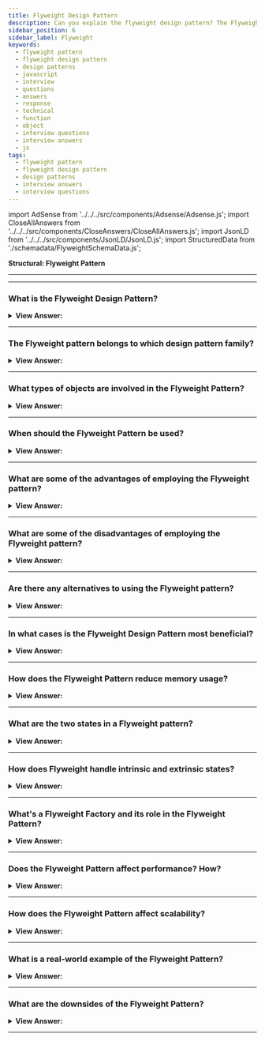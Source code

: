 ```yaml
---
title: Flyweight Design Pattern
description: Can you explain the flyweight design pattern? The Flyweight pattern gets classified as a Structural design pattern. JavaScript interview questions.
sidebar_position: 6
sidebar_label: Flyweight
keywords:
  - flyweight pattern
  - flyweight design pattern
  - design patterns
  - javascript
  - interview
  - questions
  - answers
  - response
  - technical
  - function
  - object
  - interview questions
  - interview answers
  - js
tags:
  - flyweight pattern
  - flyweight design pattern
  - design patterns
  - interview answers
  - interview questions
---
```


import AdSense from '../../../src/components/Adsense/Adsense.js';
import CloseAllAnswers from '../../../src/components/CloseAnswers/CloseAllAnswers.js';
import JsonLD from '../../../src/components/JsonLD/JsonLD.js';
import StructuredData from './schemadata/FlyweightSchemaData.js';

<JsonLD data={StructuredData} />

<head>
  <title>Flyweight Pattern | JavaScript Interview Questions</title>
</head>

**Structural: Flyweight Pattern**

---

<AdSense />

---

<CloseAllAnswers />

### What is the Flyweight Design Pattern?

<details className='answer'>
  <summary>
    <strong>View Answer:</strong>
  </summary>
  <div>
  <div><strong>Interview Response:</strong> The Flyweight pattern is a structural design pattern that aims to use shared memory efficiently for complex objects. This pattern is used when there's a need to create a large number of similar objects, which may cause a significant memory footprint.
    </div><br/>
    <div>
</div><br />
  <div><strong className="codeExample">Code Example #1:</strong><br /><br />

<img src="/img/javascript-flyweight.jpg" /><br /><br />

**This pattern's objects are as follows:**

**Client** -- Example code: _Computer_

- calls into FlyweightFactory to obtain flyweight objects

**FlyweightFactory** -- In example code: _FlyweightFactory_

- creates and manages flyweight objects
- If a flyweight is required and one does not exist, it constructs one.
- stores newly created flyweights for future requests

**Flyweight** -- In example code: _Flyweight_

- preserves intrinsic data for use throughout the application

In JavaScript, the Flyweight pattern can be implemented using a shared factory that produces objects sharing common properties. Here is an example using a simple game scenario where there are a number of soldiers, each can belong to one of several different factions.

```javascript
class Soldier {
    constructor(name, faction, weapon) {
        this.name = name;
        this.faction = faction;
        this.weapon = weapon;
    }
}

class Faction {
    constructor(name) {
        this.name = name;
    }
}

class SoldierFactory {
    constructor() {
        this.factions = {};
    }

    createFaction(name) {
        let faction = this.factions[name];
        if (!faction) {
            faction = new Faction(name);
            this.factions[name] = faction;
        }
        return faction;
    }

    createSoldier(name, factionName, weapon) {
        const faction = this.createFaction(factionName);
        return new Soldier(name, faction, weapon);
    }
}

// Client code
const factory = new SoldierFactory();

const soldier1 = factory.createSoldier('John', 'Red', 'Sword');
const soldier2 = factory.createSoldier('Bob', 'Red', 'Bow');
const soldier3 = factory.createSoldier('Alex', 'Blue', 'Sword');

console.log(soldier1, soldier2, soldier3);
```

In this example, the `Faction` objects are the "flyweights". Even though there may be a large number of `Soldier` objects, there's only one `Faction` object for each distinct faction name. The `SoldierFactory` creates and manages the `Faction` objects, ensuring that they are shared appropriately.

The client code creates `Soldier` objects via the factory. If two soldiers belong to the same faction, they will share the same `Faction` object. This can save a significant amount of memory if there are a large number of soldiers and a small number of factions.

</div>
 </div>
</details>

---

### The Flyweight pattern belongs to which design pattern family?

<details>
  <summary>
    <strong>View Answer:</strong>
  </summary>
  <div>
    <div>
      <strong>Interview Response:</strong> The Flyweight pattern belongs to the structural pattern family, which is concerned with the composition of classes and objects to form larger structures.
    </div>
  </div>
</details>

---

### What types of objects are involved in the Flyweight Pattern?

<details>
  <summary><strong>View Answer:</strong></summary>
  <div>
  <div><strong>Interview Response:</strong> In the Flyweight pattern, two types of objects are involved: the flyweight objects, which are shared among multiple contexts, and the context objects, which contain unique state.
    </div><br />
    <div><strong>Technical Response:</strong> The Client, FlyweightFactory, and Flyweight are all part of the Flyweight pattern.
    </div><br />
  <div><strong className="codeExample">Code Example:</strong><br /><br />

  <div></div>

In the Flyweight pattern, there are generally two types of objects involved:

1. Flyweight objects: These are the shared objects that contain the common data. The aim is to use these objects to minimize memory use.

2. Context objects: These are the objects which, along with flyweight objects, represent the original system objects. These objects contain the extrinsic state, which is the information that varies between the system objects.

**Here's an example to illustrate this:**

```javascript
// The 'flyweight' object
class Color {
  constructor(name) {
    this.name = name;
  }
}

// The 'flyweight' factory
class ColorFactory {
  constructor() {
    this.colors = {};
  }

  create(name) {
    let color = this.colors[name];
    if (!color) {
      color = new Color(name);
      this.colors[name] = color;
    }
    return color;
  }
}

// The 'context' object
class Ball {
  constructor(colorName, radius, factory) {
    this.radius = radius;
    this.color = factory.create(colorName);  // Reference to a flyweight color object
  }

  draw() {
    console.log(`Drawing a ${this.color.name} ball with radius ${this.radius}`);
  }
}

// Client code
const factory = new ColorFactory();

const ball1 = new Ball('Red', 5, factory);
const ball2 = new Ball('Blue', 3, factory);
const ball3 = new Ball('Red', 7, factory); // reuses 'Red' color from the first ball

ball1.draw();
ball2.draw();
ball3.draw();
```

In this example, the `Color` objects are the flyweights, which are created and managed by the `ColorFactory`. The `Ball` objects are the context objects. Each `Ball` has a `radius` property, which is part of its unique (extrinsic) state, and a `color` property, which is a reference to a shared (intrinsic) `Color` object. The `ColorFactory` ensures that each unique color name is associated with exactly one `Color` object, saving memory when there are many `Ball` objects with the same color.

  </div>
  </div>
</details>

---

### When should the Flyweight Pattern be used?

<details>
  <summary>
    <strong>View Answer:</strong>
  </summary>
  <div>
  <div>
      <strong>Interview Response:</strong> The Flyweight pattern should be used when there is a large number of objects with similar characteristics, and memory usage needs to be optimized by sharing common data.
    </div><br />
    <div>
      <strong>Technical Response:</strong> We should use this pattern when our application has many objects that consume the same data or when memory storage costs are high. JavaScript uses this pattern to distribute a list of immutable strings throughout the program.<br/><br/>
      This pattern most commonly gets found in network programs or word processors, and it can be used in internet browsers to prevent the same images from loading. The flyweight pattern enables image caching. As a result, only new images are loaded from the Web when a web page loads, while existing ones get extracted from the cache.
    </div>
  </div>
</details>

---

### What are some of the advantages of employing the Flyweight pattern?

<details>
  <summary>
    <strong>View Answer:</strong>
  </summary>
  <div>
    <div>
      <strong>Interview Response:</strong> Advantages of using the Flyweight pattern in JavaScript include reduced memory usage, improved performance, and increased scalability and flexibility in managing large sets of similar objects.
    </div>
  </div>
</details>

---

### What are some of the disadvantages of employing the Flyweight pattern?

<details>
  <summary>
    <strong>View Answer:</strong>
  </summary>
  <div>
  <div>
      <strong>Interview Response:</strong> It can increase complexity by splitting state and may lead to more complicated and error-prone code.
    </div><br/>
    <div>
      <strong>Technical Response:</strong> Disadvantages of using the Flyweight pattern in JavaScript include increased complexity due to separation of intrinsic and extrinsic state, and reduced security due to shared state.<br/><br/> Drawbacks of the Flyweight Pattern.
    </div><br/>

- When certain context data needs to be regenerated each time a flyweight method gets called, you may be sacrificing RAM for CPU cycles.
- The code becomes noticeably more complex with the Flyweight Pattern.
- New colleagues get perplexed as to why an entity's state gets partitioned.

<br />
  </div>
</details>

---

### Are there any alternatives to using the Flyweight pattern?

<details>
  <summary>
    <strong>View Answer:</strong>
  </summary>
  <div>
  <div>
      <strong>Interview Response:</strong> Yes, Object Pooling is an alternative to Flyweight. It involves reusing objects that are expensive to create, instead of always creating new ones, thereby reducing memory and computational overhead.
    </div><br />
  <div><strong className="codeExample">Code Example:</strong> Here is a simple example of Object Pooling in JavaScript.<br /><br />

  <div></div>

```javascript
class ObjectPool {
  constructor() {
    this._pool = [];
  }

  acquire() {
    return this._pool.length > 0 ? this._pool.pop() : new ExpensiveObject();
  }

  release(obj) {
    this._pool.push(obj);
  }
}

class ExpensiveObject {
  constructor() {
    this.data = 'Expensive Data';
  }
}

// Client code
const pool = new ObjectPool();
const obj1 = pool.acquire();
const obj2 = pool.acquire();

pool.release(obj1);
const obj3 = pool.acquire(); // Reuses obj1, doesn't create a new object
```

In this example, `ObjectPool` manages a pool of `ExpensiveObject` instances. When an object is requested (`acquire`), it either returns an existing object from the pool, or creates a new one if the pool is empty. When an object is done being used (`release`), it's returned to the pool for future reuse. This can save time and memory if `ExpensiveObject` is costly to create.

  </div>
  </div>
</details>

---

### In what cases is the Flyweight Design Pattern most beneficial?

<details>
  <summary><strong>View Answer:</strong></summary>
  <div>
  <div><strong>Interview Response:</strong> It's beneficial when dealing with a large number of objects which have common, repeated state that can be externalized.
  </div>
  </div>
</details>

---

### How does the Flyweight Pattern reduce memory usage?

<details>
  <summary><strong>View Answer:</strong></summary>
  <div>
  <div><strong>Interview Response:</strong> It reduces memory by sharing common data among objects instead of each object storing identical data.
  </div>
  </div>
</details>

---

### What are the two states in a Flyweight pattern?

<details>
  <summary><strong>View Answer:</strong></summary>
  <div>
  <div><strong>Interview Response:</strong> In the Flyweight pattern, there are two states: intrinsic and extrinsic. Intrinsic state is shared and stored in the flyweight object, while extrinsic state is unique and must be passed in by the client.
  </div>
  </div>
</details>

---

### How does Flyweight handle intrinsic and extrinsic states?

<details>
  <summary><strong>View Answer:</strong></summary>
  <div>
  <div><strong>Interview Response:</strong> Intrinsic states are shared and stored inside the Flyweight; extrinsic states are stored or computed by client objects.
  </div><br />
  <div><strong className="codeExample">Code Example:</strong><br /><br />

  <div></div>

The Flyweight pattern separates intrinsic and extrinsic states.

- Intrinsic state is stored in the Flyweight objects, shared across multiple context objects.
- Extrinsic state is stored outside of the Flyweight and typically within the context objects.

**Here's an example of how this might be handled:**

```javascript
class TreeType {
    constructor(name, color) {
        this.name = name; // intrinsic state
        this.color = color; // intrinsic state
    }

    display(age, x, y) { // extrinsic state passed as arguments
        console.log(`Displaying a ${age}-year-old ${this.name} tree of color ${this.color} at (${x}, ${y})`);
    }
}

class TreeTypeFactory {
    constructor() {
        this.treeTypes = {};
    }

    getTreeType(name, color) {
        let type = this.treeTypes[name + color];
        if (!type) {
            type = new TreeType(name, color);
            this.treeTypes[name + color] = type;
        }
        return type;
    }
}

class Tree {
    constructor(x, y, age, treeType) {
        this.x = x; // extrinsic state
        this.y = y; // extrinsic state
        this.age = age; // extrinsic state
        this.treeType = treeType; // reference to a flyweight treeType object
    }

    display() {
        this.treeType.display(this.age, this.x, this.y);
    }
}

// Client code
const factory = new TreeTypeFactory();
const appleTreeType = factory.getTreeType('Apple', 'Green');
const orangeTreeType = factory.getTreeType('Orange', 'Orange');

const tree1 = new Tree(1, 2, 10, appleTreeType);
const tree2 = new Tree(2, 4, 7, orangeTreeType);
const tree3 = new Tree(3, 6, 12, appleTreeType); // reuses appleTreeType from tree1

tree1.display();
tree2.display();
tree3.display();
```

In this example, `TreeType` objects are the flyweights with intrinsic states (name and color). Each `Tree` object maintains its own extrinsic state (x, y, and age) and references a shared `TreeType`. The `TreeTypeFactory` ensures each unique combination of name and color has exactly one `TreeType` object.

  </div>
  </div>
</details>

---

### What's a Flyweight Factory and its role in the Flyweight Pattern?

<details>
  <summary><strong>View Answer:</strong></summary>
  <div>
  <div><strong>Interview Response:</strong> A Flyweight Factory in JavaScript manages the creation and sharing of Flyweight objects. Its role is to prevent duplicate Flyweight objects, thus conserving memory and improving performance.
  </div>
  </div>
</details>

---

### Does the Flyweight Pattern affect performance? How?

<details>
  <summary><strong>View Answer:</strong></summary>
  <div>
  <div><strong>Interview Response:</strong> Yes, it can improve memory usage and potentially improve performance but might increase complexity due to separating intrinsic and extrinsic states.
  </div>
  </div>
</details>

---

### How does the Flyweight Pattern affect scalability?

<details>
  <summary><strong>View Answer:</strong></summary>
  <div>
  <div><strong>Interview Response:</strong> It increases scalability by reducing memory usage when dealing with a large number of objects.
  </div><br/>
  <div><strong>Technical Response:</strong> The Flyweight Pattern significantly improves scalability in JavaScript applications, especially in cases where large numbers of objects need to be created. By sharing common parts of object state among multiple objects instead of each object storing its state independently, the Flyweight Pattern reduces memory consumption. This makes it possible for the application to handle a larger number of objects within the same memory constraints, enhancing its ability to scale. However, it's worth noting that the Flyweight Pattern is most effective when there's a high degree of shared state among objects. If objects don't have much shared state, the memory savings will be less and the overhead of managing the shared state may even result in poorer performance. Therefore, it's important to evaluate whether the Flyweight Pattern is suitable for a given situation.
  </div>
  </div>
</details>

---

### What is a real-world example of the Flyweight Pattern?

<details>
  <summary><strong>View Answer:</strong></summary>
  <div>
  <div><strong>Interview Response:</strong> It's often used in game development, where many similar objects, like trees or NPCs, share common properties.
  </div>
  </div>
</details>

---

### What are the downsides of the Flyweight Pattern?

<details>
  <summary><strong>View Answer:</strong></summary>
  <div>
  <div><strong>Interview Response:</strong> It can increase complexity by splitting state and may lead to more complicated and error-prone code.
  </div>
  </div>
</details>

---
